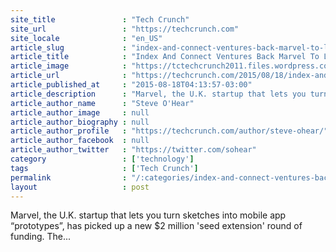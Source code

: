 ```yaml
---
site_title               : "Tech Crunch"
site_url                 : "https://techcrunch.com"
site_locale              : "en_US"
article_slug             : "index-and-connect-ventures-back-marvel-to-let-you-turn-sketches-into-mobile-app-prototypes"
article_title            : "Index And Connect Ventures Back Marvel To Let You Turn Sketches Into Mobile App Prototypes"
article_image            : "https://tctechcrunch2011.files.wordpress.com/2015/08/marvel_web_5.jpg?w=764&h=400&crop=1"
article_url              : "https://techcrunch.com/2015/08/18/index-and-connect-ventures-back-marvel/"
article_published_at     : "2015-08-18T04:13:57-03:00"
article_description      : "Marvel, the U.K. startup that lets you turn sketches into mobile app “prototypes”, has picked up a new $2 million 'seed extension' round of funding. The..."
article_author_name      : "Steve O'Hear"
article_author_image     : null
article_author_biography : null
article_author_profile   : "https://techcrunch.com/author/steve-ohear/"
article_author_facebook  : null
article_author_twitter   : "https://twitter.com/sohear"
category                 : ['technology']
tags                     : ['Tech Crunch']
permalink                : "/:categories/index-and-connect-ventures-back-marvel-to-let-you-turn-sketches-into-mobile-app-prototypes/"
layout                   : post
---
```


Marvel, the U.K. startup that lets you turn sketches into mobile app “prototypes”, has picked up a new $2 million 'seed extension' round of funding. The...
